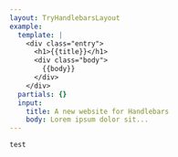 ```yaml
---
layout: TryHandlebarsLayout
example:
  template: |
    <div class="entry">
      <h1>{{title}}</h1>
      <div class="body">
        {{body}}
      </div>
    </div>
  partials: {}
  input:
    title: A new website for Handlebars
    body: Lorem ipsum dolor sit...
---
```


```handlebars
test
```
